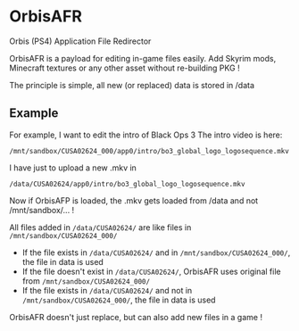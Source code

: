 # OrbisAFR
Orbis (PS4) Application File Redirector

OrbisAFR is a payload for editing in-game files easily.
Add Skyrim mods, Minecraft textures or any other asset without re-building PKG !

The principle is simple, all new (or replaced) data is stored in /data

## Example
For example, I want to edit the intro of Black Ops 3
The intro video is here:

    /mnt/sandbox/CUSA02624_000/app0/intro/bo3_global_logo_logosequence.mkv

I have just to upload a new .mkv in 

    /data/CUSA02624/app0/intro/bo3_global_logo_logosequence.mkv

Now if OrbisAFP is loaded, the .mkv gets loaded from /data and not /mnt/sandbox/... !

All files added in `/data/CUSA02624/` are like files in `/mnt/sandbox/CUSA02624_000/`

- If the file exists in `/data/CUSA02624/` and in `/mnt/sandbox/CUSA02624_000/`, the file in data is used
- If the file doesn't exist in `/data/CUSA02624/`, OrbisAFR uses original file from `/mnt/sandbox/CUSA02624_000/`
- If the file exists in `/data/CUSA02624/` and not in `/mnt/sandbox/CUSA02624_000/`, the file in data is used

OrbisAFR doesn't just replace, but can also add new files in a game !